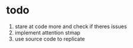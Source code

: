 # todo
1. stare at code more and check if theres issues
2. implement attention stmap
3. use source code to replicate